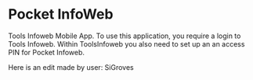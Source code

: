 # Pocket InfoWeb
Tools Infoweb Mobile App. To use this application, you require a login to Tools Infoweb. Within ToolsInfoweb you also need to set up an an access PIN for Pocket Infoweb.

Here is an edit made by user: SiGroves
